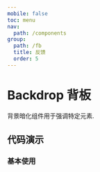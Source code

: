 ```yaml
---
mobile: false
toc: menu
nav:
  path: /components
group:
  path: /fb
  title: 反馈
  order: 5
---
```

# Backdrop 背板

背景暗化组件用于强调特定元素.

## 代码演示

### 基本使用

<code src="./demo/demo1.tsx"></code>

<API src="./Backdrop.tsx" props="invisible|visible|transitionDuration"></API>

